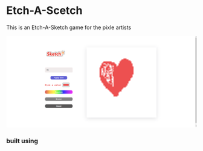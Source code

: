 # Etch-A-Scetch
This is an Etch-A-Sketch game for the pixle artists

![](/icon/Screenshot%20from%202024-02-24%2007-21-39.png)

### built using
[](https://www.google.com/url?sa=i&url=https%3A%2F%2Fwww.p92.com%2Ftechdetails%2Fhtml-css-and-javascript&psig=AOvVaw2K36oSgp1qF4TxuiOqznBz&ust=1708831421399000&source=images&cd=vfe&opi=89978449&ved=0CBMQjRxqFwoTCNjhrIaew4QDFQAAAAAdAAAAABA4)